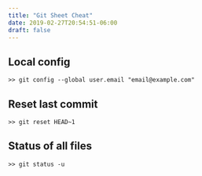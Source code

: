```yaml
---
title: "Git Sheet Cheat"
date: 2019-02-27T20:54:51-06:00
draft: false
---
```


## Local config
```
>> git config --global user.email "email@example.com"
```

## Reset last commit
```
>> git reset HEAD~1
```

## Status of all files
```
>> git status -u
```
